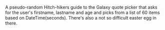 A pseudo-random Hitch-hikers guide to the Galaxy quote picker that asks for the user's firstname, lastname and age and picks from a list of 60 items based on DateTime(seconds). There's also a not so difficult easter egg in there.
